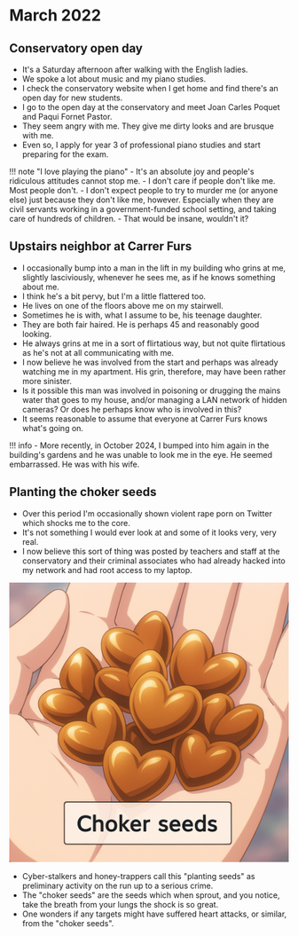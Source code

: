 # March 2022

<div id="google_translate_element"></div>
<script type="text/javascript" src="//translate.google.com/translate_a/element.js?cb=googleTranslateElementInit"></script>
<script type="text/javascript">
function googleTranslateElementInit() {
  new google.translate.TranslateElement({pageLanguage: 'en'}, 'google_translate_element');
}
</script>

## Conservatory open day

- It's a Saturday afternoon after walking with the English ladies.
- We spoke a lot about music and my piano studies.
- I check the conservatory website when I get home and find there's an open day for new students.
- I go to the open day at the conservatory and meet Joan Carles Poquet and Paqui Fornet Pastor.
- They seem angry with me. They give me dirty looks and are brusque with me.
- Even so, I apply for year 3 of professional piano studies and start preparing for the exam.

!!! note "I love playing the piano"
    - It's an absolute joy and people's ridiculous attitudes cannot stop me.
    - I don't care if people don't like me. Most people don't.
    - I don't expect people to try to murder me (or anyone else) just because they don't like me, however. Especially when they are civil servants working in a government-funded school setting, and taking care of hundreds of children. 
    - That would be insane, wouldn't it?

## Upstairs neighbor at Carrer Furs

- I occasionally bump into a man in the lift in my building who grins at me, slightly lasciviously, whenever he sees me, as if he knows something about me.
- I think he's a bit pervy, but I'm a little flattered too.
- He lives on one of the floors above me on my stairwell.
- Sometimes he is with, what I assume to be, his teenage daughter.
- They are both fair haired. He is perhaps 45 and reasonably good looking.
- He always grins at me in a sort of flirtatious way, but not quite flirtatious as he's not at all communicating with me.
- I now believe he was involved from the start and perhaps was already watching me in my apartment. His grin, therefore, may have been rather more sinister.
- Is it possible this man was involved in poisoning or drugging the mains water that goes to my house, and/or managing a LAN network of hidden cameras? Or does he perhaps know who is involved in this?
- It seems reasonable to assume that everyone at Carrer Furs knows what's going on.

!!! info
    - More recently, in October 2024, I bumped into him again in the building's gardens and he was unable to look me in the eye. He seemed embarrassed. He was with his wife.

## Planting the choker seeds

- Over this period I'm occasionally shown violent rape porn on Twitter which shocks me to the core.
- It's not something I would ever look at and some of it looks very, very real.
- I now believe this sort of thing was posted by teachers and staff at the conservatory and their criminal associates who had already hacked into my network and had root access to my laptop.

![choker seeds](../../content/images/choker-seeds.png)

- Cyber-stalkers and honey-trappers call this "planting seeds" as preliminary activity on the run up to a serious crime.
- The "choker seeds" are the seeds which when sprout, and you notice, take the breath from your lungs the shock is so great.
- One wonders if any targets might have suffered heart attacks, or similar, from the "choker seeds".
